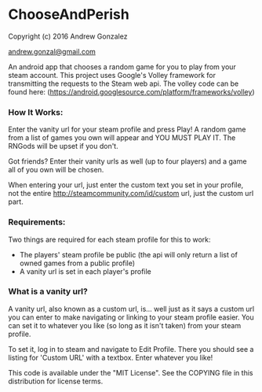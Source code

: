 # ChooseAndPerish

Copyright (c) 2016 Andrew Gonzalez

andrew.gonzal@gmail.com

An android app that chooses a random game for you to play from your steam account.
This project uses Google's Volley framework for transmitting the requests to the
Steam web api.
The volley code can be found here: (https://android.googlesource.com/platform/frameworks/volley)

### How It Works:
Enter the vanity url for your steam profile and press Play! A random game from a list
of games you own will appear and YOU MUST PLAY IT. The RNGods will be upset if you don't.

Got friends? Enter their vanity urls as well (up to four players) and a game all of you own
will be chosen.

When entering your url, just enter the custom text you set in your profile, not the
entire http://steamcommunity.com/id/custom url, just the custom url part.

### Requirements:
Two things are required for each steam profile for this to work:
+ The players' steam profile be public (the api will only return a list of owned games
from a public profile)
+ A vanity url is set in each player's profile

### What is a vanity url?
A vanity url, also known as a custom url, is... well just as it says a custom url you can
enter to make navigating or linking to your steam profile easier. You can set it to whatever
you like (so long as it isn't taken) from your steam profile.

To set it, log in to steam and navigate to Edit Profile. There you should see a
listing for 'Custom URL' with a textbox. Enter whatever you like!

This code is available under the "MIT License". See the COPYING file in this distribution for license terms.
